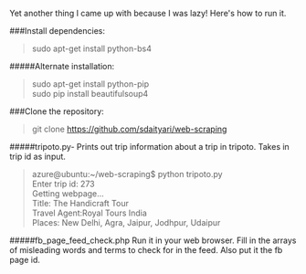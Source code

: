 Yet another thing I came up with because I was lazy! Here's how to run it.

###Install dependencies:
>sudo apt-get install python-bs4

#####Alternate installation:
>sudo apt-get install python-pip   
>sudo pip install beautifulsoup4

###Clone the repository:
>git clone https://github.com/sdaityari/web-scraping

#####tripoto.py- Prints out trip information about a trip in tripoto. Takes in trip id as input.

>azure@ubuntu:~/web-scraping$ python tripoto.py  
>Enter trip id: 273  
>Getting webpage...  
>Title: The Handicraft Tour  
>Travel Agent:Royal Tours India  
>Places: New Delhi, Agra, Jaipur, Jodhpur, Udaipur  

#####fb_page_feed_check.php
Run it in your web browser. Fill in the arrays of misleading words and terms to check for in the feed. Also put it the fb page id.
